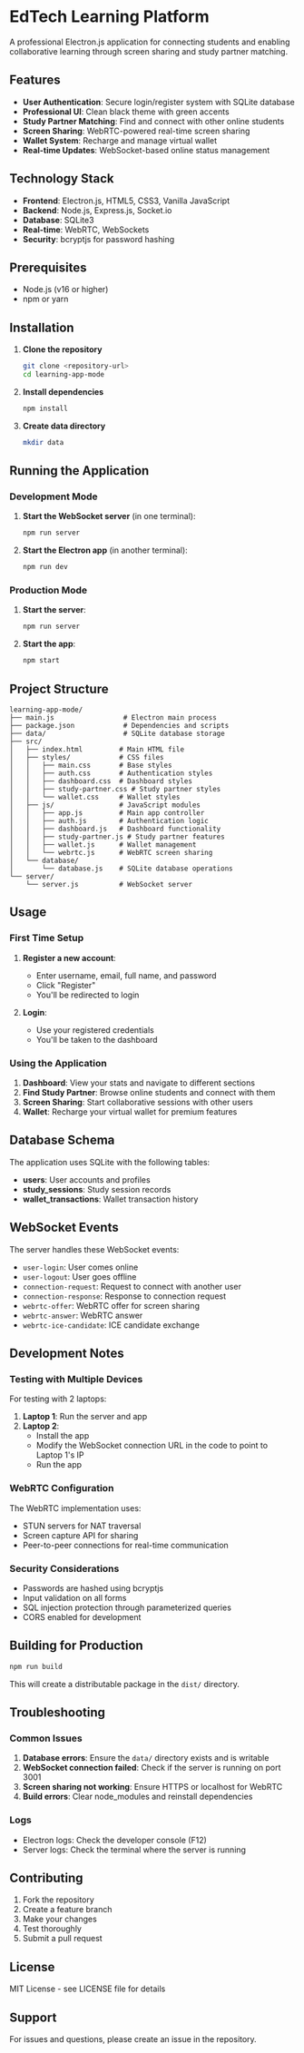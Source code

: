 # EdTech Learning Platform

A professional Electron.js application for connecting students and enabling collaborative learning through screen sharing and study partner matching.

## Features

- **User Authentication**: Secure login/register system with SQLite database
- **Professional UI**: Clean black theme with green accents
- **Study Partner Matching**: Find and connect with other online students
- **Screen Sharing**: WebRTC-powered real-time screen sharing
- **Wallet System**: Recharge and manage virtual wallet
- **Real-time Updates**: WebSocket-based online status management

## Technology Stack

- **Frontend**: Electron.js, HTML5, CSS3, Vanilla JavaScript
- **Backend**: Node.js, Express.js, Socket.io
- **Database**: SQLite3
- **Real-time**: WebRTC, WebSockets
- **Security**: bcryptjs for password hashing

## Prerequisites

- Node.js (v16 or higher)
- npm or yarn

## Installation

1. **Clone the repository**
   ```bash
   git clone <repository-url>
   cd learning-app-mode
   ```

2. **Install dependencies**
   ```bash
   npm install
   ```

3. **Create data directory**
   ```bash
   mkdir data
   ```

## Running the Application

### Development Mode

1. **Start the WebSocket server** (in one terminal):
   ```bash
   npm run server
   ```

2. **Start the Electron app** (in another terminal):
   ```bash
   npm run dev
   ```

### Production Mode

1. **Start the server**:
   ```bash
   npm run server
   ```

2. **Start the app**:
   ```bash
   npm start
   ```

## Project Structure

```
learning-app-mode/
├── main.js                 # Electron main process
├── package.json            # Dependencies and scripts
├── data/                   # SQLite database storage
├── src/
│   ├── index.html         # Main HTML file
│   ├── styles/            # CSS files
│   │   ├── main.css       # Base styles
│   │   ├── auth.css       # Authentication styles
│   │   ├── dashboard.css  # Dashboard styles
│   │   ├── study-partner.css # Study partner styles
│   │   └── wallet.css     # Wallet styles
│   ├── js/                # JavaScript modules
│   │   ├── app.js         # Main app controller
│   │   ├── auth.js        # Authentication logic
│   │   ├── dashboard.js   # Dashboard functionality
│   │   ├── study-partner.js # Study partner features
│   │   ├── wallet.js      # Wallet management
│   │   └── webrtc.js      # WebRTC screen sharing
│   └── database/
│       └── database.js    # SQLite database operations
└── server/
    └── server.js          # WebSocket server
```

## Usage

### First Time Setup

1. **Register a new account**:
   - Enter username, email, full name, and password
   - Click "Register"
   - You'll be redirected to login

2. **Login**:
   - Use your registered credentials
   - You'll be taken to the dashboard

### Using the Application

1. **Dashboard**: View your stats and navigate to different sections
2. **Find Study Partner**: Browse online students and connect with them
3. **Screen Sharing**: Start collaborative sessions with other users
4. **Wallet**: Recharge your virtual wallet for premium features

## Database Schema

The application uses SQLite with the following tables:

- **users**: User accounts and profiles
- **study_sessions**: Study session records
- **wallet_transactions**: Wallet transaction history

## WebSocket Events

The server handles these WebSocket events:

- `user-login`: User comes online
- `user-logout`: User goes offline
- `connection-request`: Request to connect with another user
- `connection-response`: Response to connection request
- `webrtc-offer`: WebRTC offer for screen sharing
- `webrtc-answer`: WebRTC answer
- `webrtc-ice-candidate`: ICE candidate exchange

## Development Notes

### Testing with Multiple Devices

For testing with 2 laptops:

1. **Laptop 1**: Run the server and app
2. **Laptop 2**: 
   - Install the app
   - Modify the WebSocket connection URL in the code to point to Laptop 1's IP
   - Run the app

### WebRTC Configuration

The WebRTC implementation uses:
- STUN servers for NAT traversal
- Screen capture API for sharing
- Peer-to-peer connections for real-time communication

### Security Considerations

- Passwords are hashed using bcryptjs
- Input validation on all forms
- SQL injection protection through parameterized queries
- CORS enabled for development

## Building for Production

```bash
npm run build
```

This will create a distributable package in the `dist/` directory.

## Troubleshooting

### Common Issues

1. **Database errors**: Ensure the `data/` directory exists and is writable
2. **WebSocket connection failed**: Check if the server is running on port 3001
3. **Screen sharing not working**: Ensure HTTPS or localhost for WebRTC
4. **Build errors**: Clear node_modules and reinstall dependencies

### Logs

- Electron logs: Check the developer console (F12)
- Server logs: Check the terminal where the server is running

## Contributing

1. Fork the repository
2. Create a feature branch
3. Make your changes
4. Test thoroughly
5. Submit a pull request

## License

MIT License - see LICENSE file for details

## Support

For issues and questions, please create an issue in the repository.



